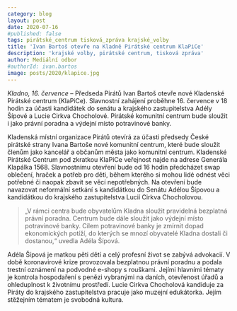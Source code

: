 ```yaml
---
category: blog
layout: post
date: 2020-07-16
#published: false
tags: pirátské_centrum tisková_zpráva krajské_volby 
title: 'Ivan Bartoš otevře na Kladně Pirátské centrum KlaPiCe'
description: 'krajské volby, pirátské centrum, tisková zpráva'
author: Mediální odbor
#authorId: ivan.bartos
image: posts/2020/klapice.jpg
---
```


*Kladno, 16. července* – Předseda Pirátů Ivan Bartoš otevře nové Kladenské Pirátské centrum (KlaPiCe). Slavnostní zahájení proběhne 16. července v 18 hodin za účasti kandidátek do senátu a krajského zastupitelstva Adély Šípové a Lucie Cirkva Chocholové. Pirátské komunitní centrum bude sloužit i jako právní poradna a výdejní místo potravinové banky.

Kladenská místní organizace Pirátů otevírá za účasti předsedy České pirátské strany Ivana Bartoše nové komunitní centrum, které bude sloužit členům jako kancelář a občanům města jako komunitní centrum. Kladenské Pirátské Centrum pod zkratkou KlaPiCe veřejnost najde na adrese Generála Klapálka 1568. Slavnostnímu otevření bude od 16 hodin předcházet swap oblečení, hraček a potřeb pro děti, během kterého si mohou lidé odnést věci potřebné či naopak zbavit se věcí nepotřebných. Na otevření bude navazovat neformální setkání s kandidátkou do Senátu Adélou Šípovou a kandidátkou do krajského zastupitelstva Lucií Cirkva Chocholovou.

> „V rámci centra bude obyvatelům Kladna sloužit pravidelná bezplatná právní poradna. Centrum bude dále sloužit jako výdejní místo potravinové banky. Cílem potravinové banky je zmírnit dopad ekonomických potíží, do kterých se mnozí obyvatelé Kladna dostali či dostanou,“ uvedla Adéla Šípová.

Adéla Šípová je matkou pěti dětí a celý profesní život se zabývá advokacií. V době koronavirové krize provozovala bezplatnou právní poradnu a podala trestní oznámení na podvodné e-shopy s rouškami. Jejími hlavními tématy je kontrola hospodaření s penězi vybranými na daních, otevřenost úřadů a ohleduplnost k životnímu prostředí. Lucie Cirkva Chocholová kandiduje za Piráty do krajského zastupitelstva pracuje jako muzejní edukátorka. Jejím stěžejním tématem je svobodná kultura.

